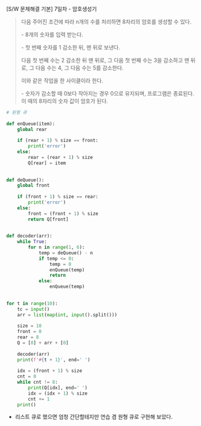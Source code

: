 [S/W 문제해결 기본] 7일차 - 암호생성기

> 다음 주어진 조건에 따라 n개의 수를 처리하면 8자리의 암호를 생성할 수 있다.
>
> \- 8개의 숫자를 입력 받는다.
>
> \- 첫 번째 숫자를 1 감소한 뒤, 맨 뒤로 보낸다. 
>
> 다음 첫 번째 수는 2 감소한 뒤 맨 뒤로, 그 다음 첫 번째 수는 3을 감소하고 맨 뒤로, 그 다음 수는 4, 그 다음 수는 5를 감소한다.
>
> 이와 같은 작업을 한 사이클이라 한다.
>
> \- 숫자가 감소할 때 0보다 작아지는 경우 0으로 유지되며, 프로그램은 종료된다. 이 때의 8자리의 숫자 값이 암호가 된다.

```python
# 원형 큐
 
def enQueue(item):
    global rear
 
    if (rear + 1) % size == front:
        print('error')
    else:
        rear = (rear + 1) % size
        Q[rear] = item
 
 
def deQueue():
    global front
 
    if (front + 1) % size == rear:
        print('error')
    else:
        front = (front + 1) % size
        return Q[front]
 
 
def decoder(arr):
    while True:
        for n in range(1, 6):
            temp = deQueue() - n
            if temp <= 0:
                temp = 0
                enQueue(temp)
                return
            else:
                enQueue(temp)
 
 
for t in range(10):
    tc = input()
    arr = list(map(int, input().split()))
 
    size = 10
    front = 0
    rear = 8
    Q = [0] + arr + [0]
 
    decoder(arr)
    print(f'#{t + 1}', end=' ')
 
    idx = (front + 1) % size
    cnt = 0
    while cnt != 8:
        print(Q[idx], end=' ')
        idx = (idx + 1) % size
        cnt += 1
    print()
```

- 리스트 큐로 했으면 엄청 간단할테지만 연습 겸 원형 큐로 구현해 보았다.